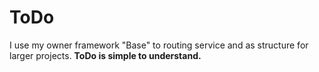 # ToDo
<MTMarkdownOptions output='html4'>
    <p>I use my owner framework "Base" to routing service and as structure for larger projects. <strong>ToDo is simple to understand.</strong></p>
</MTMarkdownOptions>

